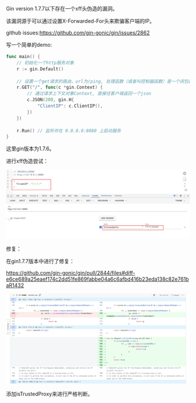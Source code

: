 Gin version 1.7.7以下存在一个xff头伪造的漏洞。

该漏洞源于可以通过设置X-Forwarded-For头来欺骗客户端的IP。

github issues:https://github.com/gin-gonic/gin/issues/2862



写一个简单的demo:

```go
func main() {
	// 初始化一个http服务对象
	r := gin.Default()

	// 设置一个get请求的路由，url为/ping, 处理函数（或者叫控制器函数）是一个闭包函数。
	r.GET("/", func(c *gin.Context) {
		// 通过请求上下文对象Context, 直接往客户端返回一个json
		c.JSON(200, gin.H{
			"ClientIP": c.ClientIP(),
		})
	})

	r.Run() // 监听并在 0.0.0.0:8080 上启动服务
}
```

这里gin版本为1.7.6。



进行xff伪造尝试：

![1](CVE-2020-28483-gin-http请求的解释不一致性/1.png)

修复：

在gin1.7.7版本中进行了修复：

https://github.com/gin-gonic/gin/pull/2844/files#diff-e6ce689a25eaef174c2dd51fe869fabbe04a6c6afbd416b23eda138c82e761baR1432

![2](CVE-2020-28483-gin-http请求的解释不一致性/2.png)

添加isTrustedProxy来进行严格判断。